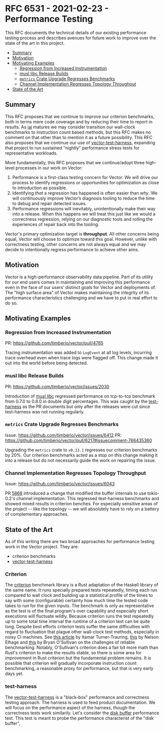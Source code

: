 # RFC 6531 - 2021-02-23 - Performance Testing

This RFC documents the technical details of our existing performance testing
process and describes avenues for future work to improve over the state of the
art in this project.

* [Summary](#summary)
* [Motivation](#motivation)
* [Motivating Examples](#motivating-examples)
  * [Regression from Increased Instrumentation](#regression-from-increased-instrumentation)
  * [musl libc Release Builds](#musl-libc-release-builds)
  * [`metrics` Crate Upgrade Regresses Benchmarks](#metrics-crate-upgrade-regresses-benchmarks)
  * [Channel Implementation Regresses Topology Throughput](#channel-implementation-regresses-topology-throughput)
* [State of the Art](#state-of-the-art)


## Summary

This RFC proposes that we continue to improve our criterion benchmarks, both in
terms mere code coverage and by reducing their time to report in results. As
[iai](https://github.com/bheisler/iai) matures we may consider transition our
wall-clock benchmarks to instruction count based methods, but this RFC makes no
comment on that other than to mention it as a future possibility. This RFC also
proposes that we continue our use of
[vector-test-harness](https://github.com/timberio/vector-test-harness/),
expanding that project to run sustained "nightly" performance stress tests for
representative workloads.

More fundamentally, this RFC proposes that we continue/adopt three high-level
processes in our work on Vector:

  1. Performance is a first-class testing concern for Vector. We will drive our
     process to identify regressions or opportunities for optimization as close
     to introduction as possible.
  1. Identifying _that_ a regression has happened is often easier than _why_. We
     will continuously improve Vector’s diagnosis tooling to reduce the time to
     debug and repair detected issues.
  1. Performance regressions will inevitably, unintentionally make their way
     into a release. When this happens we will treat this just like we would a
     correctness regression, relying on our diagnostic tools and rolling the
     experiences of repair back into the tooling.

Vector's primary optimization target is **throughput**. All other concerns being
equal, Vector will choose to optimize toward this goal. However, unlike with
correctness testing, other concerns are not always equal and we may decide to
intentionally regress performance to achieve other aims.

## Motivation

Vector is a high-performance observability data pipeline. Part of its utility
for our end users comes in maintaining and improving this performance even in
the face of our users’ distinct goals for Vector and deployments of. The "high
surface area" of Vector makes maintaining the integrity of its performance
characteristics challenging and we have to put in real effort to do so.

## Motivating Examples

### Regression from Increased Instrumentation

PR: https://github.com/timberio/vector/pull/4765

Tracing instrumentation was added to `LogEvent` at all log levels, incurring
trace overhead even when trace logs were flagged off. This change made it out
into the world before being detected.

### musl libc Release Builds

PR: https://github.com/timberio/vector/issues/2030

Introduction of [musl libc](https://musl.libc.org/) regressed performance on
tcp-to-tcp benchmark from 0.7.0 to 0.8.0 in double digit percentages. This was
caught by the [test-harness](https://github.com/timberio/vector-test-harness/)
as the PR documents but only after the releases were cut since test-harness was
not running regularly.

### `metrics` Crate Upgrade Regresses Benchmarks

Issue: https://github.com/timberio/vector/issues/6412
PR: https://github.com/timberio/vector/pull/6217#issuecomment-766435360

Upgrading the `metrics` crate to `v0.13.1` regresses our criterion benchmarks by
20%. Our criterion benchmarks acted as a stop on this change making it into a
release but do not necessarily guide the work on repairing the issue.

### Channel Implementation Regresses Topology Throughput

Issue: https://github.com/timberio/vector/issues/6043

PR [5868](https://github.com/timberio/vector/pull/5868) introduced a change that
modified the buffer internals to use tokio-0.2's channel implementation. This
regressed test-harness benchmarks and showed mixed results in criterion
benches. For especially sensitive areas of the project -- like the topology --
we will absolutely have to rely on a battery of complementary approaches.

## State of the Art

As of this writing there are two broad approaches for performance testing work
in the Vector project. They are:

  * criterion benchmarks
  * [vector-test-harness](https://github.com/timberio/vector-test-harness/)

### Criterion

The [criterion](https://github.com/bheisler/criterion.rs) benchmark library is a
Rust adaptation of the Haskell library of the same name. It runs specially
prepared tests repeatedly, timing each run compared to wall clock and building
up a statistical profile of the times to say with some (configurable) certainty
how much time the tested code takes to run for the given inputs. The benchmark
is only as representative as the test is of the final program's over capability
and especially short executions will fluctuate wildly. Because criterion runs
the test repeatedly up to some total time interval the runtime of a criterion
test can be quite long. Despite best efforts criterion tests suffer the same
difficulties with regard to fluctuation that plague other wall-clock test
methods, especially in noisy CI machines. See [this
article](https://pythonspeed.com/articles/consistent-benchmarking-in-ci/) by
Itamar Turner-Trauring,
[this](https://buttondown.email/nelhage/archive/f6e8eddc-b96c-4e66-a648-006f9ebb6678)
by Nelson Elhage and [this](http://www.serpentine.com/criterion/tutorial.html)
by Bryan O'Sullivan on the challenges of reliable benchmarking. Notably,
O'Sullivan's criterion does a fair bit more math than Rust's criterion to make
the results stable, so there is some area for improvement in Rust criterion but
the fundamental problem remains. It is possible that criterion will gradually
incorporate instruction count benchmarking, a reasonable proxy for performance,
but that is very early days yet.

### test-harness

The [vector-test-harness](https://github.com/timberio/vector-test-harness/) is a
"black-box" performance and correctness testing approach. The harness is used to
feed product documentation. We will focus on the performance aspect of the
harness, though the correctness tests work similarily. Let's consider the [disk
buffer](https://github.com/timberio/vector-test-harness/tree/master/cases/disk_buffer_performance)
performance test. This test is meant to probe the performance characterist of the "disk buffer",

